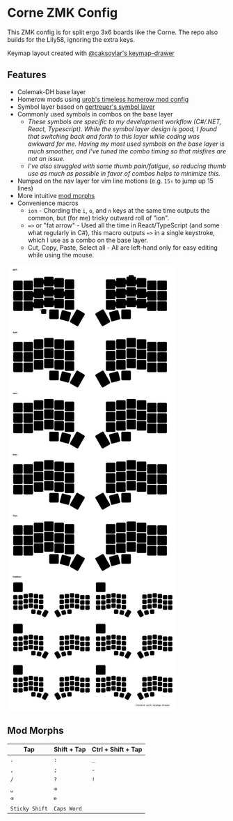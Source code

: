 # Corne ZMK Config
This ZMK config is for split ergo 3x6 boards like the Corne. The repo also builds for the Lily58, ignoring the extra keys.

Keymap layout created with [@caksoylar's keymap-drawer](https://github.com/caksoylar/keymap-drawer)

## Features
- Colemak-DH base layer
- Homerow mods using [urob's timeless homerow mod config](https://github.com/urob/zmk-config?tab=readme-ov-file#timeless-homerow-mods)
- Symbol layer based on [gertreuer's symbol layer](https://github.com/getreuer/qmk-keymap?tab=readme-ov-file#my-keymap)
- Commonly used symbols in combos on the base layer
  - _These symbols are specific to my development workflow (C#/.NET, React, Typescript). While the symbol layer design is good, I found that switching back and forth to this layer while coding was awkward for me. Having my most used symbols on the base layer is much smoother, and I've tuned the combo timing so that misfires are not an issue._
  - _I've also struggled with some thumb pain/fatigue, so reducing thumb use as much as possible in favor of combos helps to minimize this._
- Numpad on the nav layer for vim line motions (e.g. `15↑` to jump up 15 lines)
- More intuitive [mod morphs](#mod-morphs)
- Convenience macros
  - `ion` - Chording the `i`, `o`, and `n` keys at the same time outputs the common, but (for me) tricky outward roll of "ion".
  - `=>` or "fat arrow" - Used all the time in React/TypeScript (and some what regularly in C#), this macro outputs `=>` in a single keystroke, which I use as a combo on the base layer.
  - Cut, Copy, Paste, Select all - All are left-hand only for easy editing while using the mouse.

![Keymap Representation](./keymap-drawer/corne.svg?raw=true "Keymap Representation")

## Mod Morphs
| Tap            | Shift + Tap | Ctrl + Shift + Tap |
| -------------- | ----------- | ------------------ |
| `.`            | `:`         | `_`                |
| `,`            | `;`         | `-`                |
| `/`            | `?`         | `!`                |
| `␣`            | `⌫`         |                    |
| `⌫`            | `⌦`         |                    |
| `Sticky Shift` | `Caps Word` |                    |